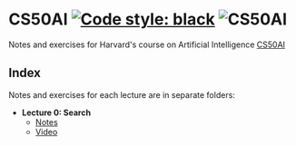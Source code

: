 # CS50AI [![Code style: black](https://img.shields.io/badge/code%20style-black-000000.svg)](https://github.com/psf/black) ![CS50AI](https://github.com/fernandezpablo85/cs50ai/workflows/CS50AI/badge.svg)

Notes and exercises for Harvard's course on Artificial Intelligence [CS50AI](https://courses.edx.org/courses/course-v1:HarvardX+CS50AI+1T2020/course/)

## Index

Notes and exercises for each lecture are in separate folders:

* __Lecture 0: Search__
    * [Notes](./0_search)
    * [Video](https://www.youtube.com/watch?v=D5aJNFWsWew&feature=youtu.be)
